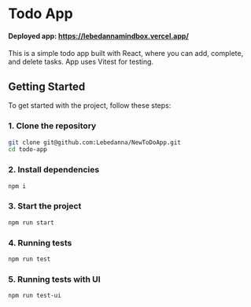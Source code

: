 # Todo App
#### Deployed app: https://lebedannamindbox.vercel.app/

This is a simple todo app built with React, where you can add, complete, and delete tasks. 
App uses Vitest for testing.

## Getting Started

To get started with the project, follow these steps:

### 1. Clone the repository

```bash
git clone git@github.com:Lebedanna/NewToDoApp.git
cd todo-app
```

### 2. Install dependencies
```bash
npm i
```

### 3. Start the project
```bash
npm run start
```

### 4. Running tests
```bash
npm run test
```
### 5. Running tests with UI
```bash
npm run test-ui
```
